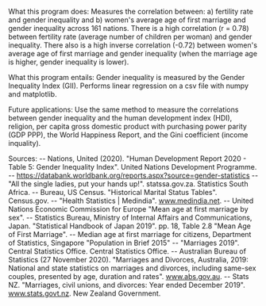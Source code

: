 What this program does: Measures the correlation between: a) fertility rate and gender inequality and b) women's average age of first marriage and gender inequality across 161 nations. There is a high correlation (r = 0.78) between fertility rate (average number of children per woman) and gender inequality. There also is a high inverse correlation (-0.72) between women's average age of first marriage and gender inequality (when the marriage age is higher, gender inequality is lower).

What this program entails: Gender inequality is measured by the Gender Inequality Index (GII). Performs linear regression on a csv file with numpy and matplotlib. 

Future applications: Use the same method to measure the correlations between gender inequality and the human development index (HDI), religion, per capita gross domestic product with purchasing power parity (GDP PPP), the World Happiness Report, and the Gini coefficient (income inquality). 

Sources: 
-- Nations, United (2020). "Human Development Report 2020 - Table 5: Gender Inequality Index". United Nations Development Programme. 
-- https://databank.worldbank.org/reports.aspx?source=gender-statistics
--  "All the single ladies, put your hands up!". statssa.gov.za. Statistics South Africa. 
--  Bureau, US Census. "Historical Marital Status Tables". Census.gov.
-- "Health Statistics | Medindia". www.medindia.net.
-- United Nations Economic Commission for Europe "Mean age at first marriage by sex". 
-- Statistics Bureau, Ministry of Internal Affairs and Communications, Japan. "Statistical Handbook of Japan 2019". pp. 18, Table 2.8 "Mean Age of First Marriage".
-- Median age at first marriage for citizens, Department of Statistics, Singapore "Population in Brief 2015"
-- "Marriages 2019". Central Statistics Office. Central Statistics Office.
-- Australian Bureau of Statistics (27 November 2020). "Marriages and Divorces, Australia, 2019: National and state statistics on marriages and divorces, including same-sex couples, presented by age, duration and rates". www.abs.gov.au. 
-- Stats NZ. "Marriages, civil unions, and divorces: Year ended December 2019". www.stats.govt.nz. New Zealand Government. 
